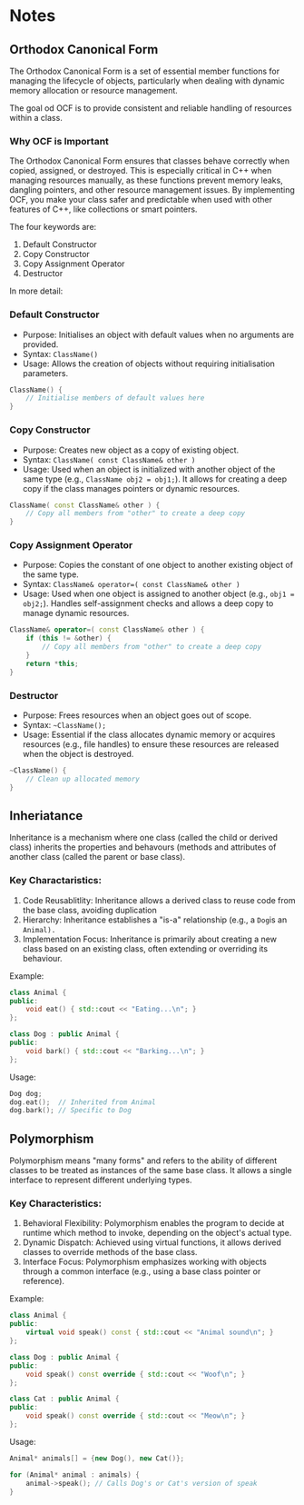 # Notes

## Orthodox Canonical Form

The Orthodox Canonical Form is a set of essential member functions for managing the lifecycle
of objects, particularly when dealing with dynamic memory allocation or resource management.

The goal od OCF is to provide consistent and reliable handling of resources within a class.

### Why OCF is Important

The Orthodox Canonical Form ensures that classes behave correctly when copied, assigned, or destroyed. This is especially critical in C++ when managing resources manually, as these functions prevent memory leaks, dangling pointers, and other resource management issues. By implementing OCF, you make your class safer and predictable when used with other features of C++, like collections or smart pointers.

The four keywords are:

1. Default Constructor
2. Copy Constructor
3. Copy Assignment Operator
4. Destructor

In more detail:

### Default Constructor

- Purpose:  Initialises an object with default values when no arguments are provided.
- Syntax:   `ClassName()`
- Usage:    Allows the creation of objects without requiring initialisation parameters.

```cpp
ClassName() {
    // Initialise members of default values here
}
```

### Copy Constructor

- Purpose:  Creates new object as a copy of existing object.
- Syntax:   `ClassName( const ClassName& other )`
- Usage:    Used when an object is initialized with another object of the same type
  (e.g., `ClassName obj2 = obj1;`). It allows for creating a deep copy if the class
  manages pointers or dynamic resources.

```cpp
ClassName( const ClassName& other ) {
    // Copy all members from "other" to create a deep copy
}
```

### Copy Assignment Operator

- Purpose:  Copies the constant of one object to another existing object of the same type.
- Syntax:   `ClassName& operator=( const ClassName& other )`
- Usage:    Used when one object is assigned to another object (e.g., `obj1 = obj2;`).
  Handles self-assignment checks and allows a deep copy to manage dynamic resources.

```cpp
ClassName& operator=( const ClassName& other ) {
    if (this != &other) {
        // Copy all members from "other" to create a deep copy
    }
    return *this;
}
```

### Destructor

- Purpose:  Frees resources when an object goes out of scope.
- Syntax:   `~ClassName();`
- Usage:    Essential if the class allocates dynamic memory or acquires resources (e.g., file
  handles) to ensure these resources are released when the object is destroyed.

```cpp
~ClassName() {
    // Clean up allocated memory
}
```


## Inheriatance


Inheritance is a mechanism where one class (called the child or derived class) inherits the properties and behavours (methods and attributes of another class (called the parent or base class).

### Key Charactaristics:

1. Code Reusablitlity: 
	Inheritance allows a derived class to reuse code from the base class, avoiding duplication
2. Hierarchy:
	Inheritance establishes a "is-a" relationship (e.g., a ``Dog``is an ``Animal).``
3. Implementation Focus:
	Inheritance is primarily about creating a new class based on an existing class, often extending or overriding its behaviour.

Example:

```cpp
class Animal {
public:
    void eat() { std::cout << "Eating...\n"; }
};

class Dog : public Animal {
public:
    void bark() { std::cout << "Barking...\n"; }
};
```

Usage:

```cpp
Dog dog;
dog.eat();  // Inherited from Animal
dog.bark(); // Specific to Dog
```

## Polymorphism

Polymorphism means "many forms" and refers to the ability of different classes to be treated as instances of the same base class. It allows a single interface to represent different underlying types.

### Key Characteristics:

1. Behavioral Flexibility:
	Polymorphism enables the program to decide at runtime which method to invoke, depending on the object's actual type.
2. Dynamic Dispatch:
	Achieved using virtual functions, it allows derived classes to override methods of the base class.
3. Interface Focus:
	Polymorphism emphasizes working with objects through a common interface (e.g., using a base class pointer or reference).
	
Example: 
```cpp
class Animal {
public:
    virtual void speak() const { std::cout << "Animal sound\n"; }
};

class Dog : public Animal {
public:
    void speak() const override { std::cout << "Woof\n"; }
};

class Cat : public Animal {
public:
    void speak() const override { std::cout << "Meow\n"; }
};
```

Usage:

```cpp
Animal* animals[] = {new Dog(), new Cat()};

for (Animal* animal : animals) {
    animal->speak(); // Calls Dog's or Cat's version of speak
}
```
